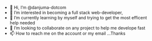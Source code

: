 - 👋 Hi, I’m @danjuma-dotcom
- 👀 I’m interested in becoming a full stack web-developer,
- 🌱 I’m currently learning by myself and trying to get the most efficent help needed
- 💞️ I’m looking to collaborate on any project to help me develope fast
- 📫 How to reach me on the account or my email ...Thanks

<!---
danjuma-dotcom/danjuma-dotcom is a ✨ special ✨ repository because its `README.md` (this file) appears on your GitHub profile.
You can click the Preview link to take a look at your changes.
--->
